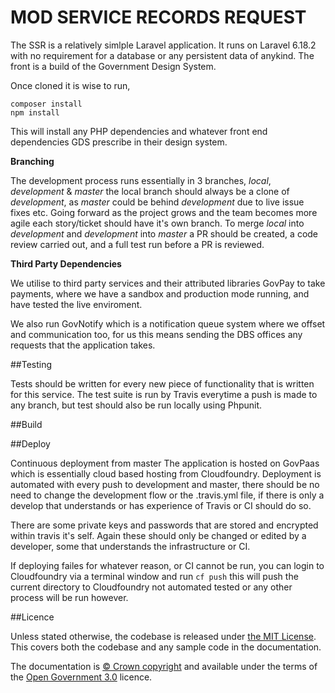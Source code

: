 # MOD SERVICE RECORDS REQUEST

The SSR is a relatively simlple Laravel application. It runs on Laravel 6.18.2 with no requirement for a database or any persistent data of anykind. The front is a build of the Government Design System. 

Once cloned it is wise to run, 

    composer install
    npm install

This will install any PHP dependencies and whatever front end dependencies GDS prescribe in their design system.

**Branching**

The development process runs essentially in 3 branches, *local*, *development* & *master* the local branch should always be a clone of *development*, as *master* could be behind *development* due to live issue fixes etc. Going forward as the project grows and the team becomes more agile each story/ticket should have it's own branch.  To merge *local* into *development* and *development* into *master* a PR should be created, a code review carried out, and a full test run before a PR is reviewed.


**Third Party Dependencies**

We utilise to third party services and their attributed libraries GovPay to take payments, where we have a sandbox and production mode running, and have tested the live enviroment. 

We also run GovNotify which is a notification queue system where we offset and communication too, for us this means sending the DBS offices any requests that the application takes.

##Testing

Tests should be written for every new piece of functionality that is written for this service. The test suite is run by Travis everytime a push is made to any branch, but test should also be run locally using Phpunit.


##Build


##Deploy

Continuous deployment from master 
The application is hosted on GovPaas which is essentially cloud based hosting from Cloudfoundry. Deployment is automated with every push to development and master, there should be no need to change the development flow or the .travis.yml file, if there is only a develop that understands or has experience of Travis or CI should do so. 

There are some private keys and passwords that are stored and encrypted within travis it's self. Again these should only be changed or edited by a developer, some that understands the infrastructure or CI.

If deploying failes for whatever reason, or CI cannot be run, you can login to Cloudfoundry via a terminal window and run `cf push` this will push the current directory to Cloudfoundry not automated tested or any other process will be run however. 


##Licence

Unless stated otherwise, the codebase is released under [the MIT License](https://github.com/servicerecords/mod-ssr/blob/master/LICENCE.md). This covers both the codebase and any sample code in the documentation.

The documentation is [© Crown copyright](http://www.nationalarchives.gov.uk/information-management/re-using-public-sector-information/uk-government-licensing-framework/crown-copyright/) and available under the terms of the [Open Government 3.0](http://www.nationalarchives.gov.uk/doc/open-government-licence/version/3/) licence.
